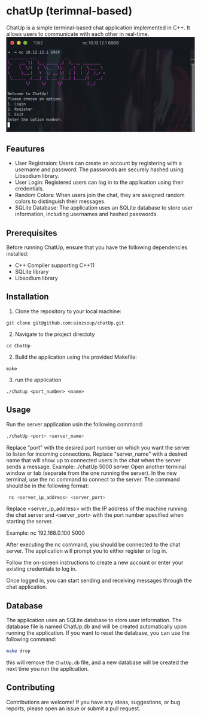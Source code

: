 # chatUp (terimnal-based)
ChatUp is a simple terminal-based chat application implemented in C++.
It allows users to communicate with each other in real-time.
![picture alt](https://github.com/ainzsoup/chatUp/blob/main/Screen%20Shot%202023-06-04%20at%204.53.28%20PM.png "Title is optional")

## Feautures
  * User Registraion: Users can create an account by registering with a username and password. The passwords are securely hashed using Libsodium library.
  * User Login: Registered users can log in to the application using their credentials.
  * Random Colors: When users join the chat, they are assigned random colors to distinguish their messages.
  * SQLite Database: The application uses an SQLite database to store user information, including usernames and hashed passwords.

## Prerequisites
Before running ChatUp, ensure that you have the following dependencies installed:
  * C++ Compiler supporting C++11
  * SQLite library
  * Libsodium library

## Installation
1. Clone the repository to your local machine:
```shell
git clone git@github.com:ainzsoup/chatUp.git
```
2. Navigate to the project directoty
```shell
cd ChatUp
```
2. Build the application using the provided Makefile:
```shell
make
```
3. run the application
```shell
./chatup <port_number> <name>
```

## Usage
Run the server application usin the following command:
```bash
./chatUp <port> <server_name>
```
Replace "port" with the desired port number on which you want the server to listen for incoming connections.
Replace "server_name" with a desired name that will show up to connected users in the chat when the server sends a message.
Example: ./chatUp 5000 server
Open another terminal window or tab (separate from the one running the server).
In the new terminal, use the nc command to connect to the server. The command should be in the following format:
```bash
 nc <server_ip_address> <server_port>
 ```
 Replace <server_ip_address> with the IP address of the machine running the chat server and <server_port> with the port number specified when starting the server.
 
Example: nc 192.168.0.100 5000
 
After executing the nc command, you should be connected to the chat server. The application will prompt you to either register or log in.

Follow the on-screen instructions to create a new account or enter your existing credentials to log in.

Once logged in, you can start sending and receiving messages through the chat application.
## Database
The application uses an SQLite database to store user information. The database file is named ChatUp.db and will be created automatically upon running the application. If you want to reset the database, you can use the following command:
```bash
make drop
```
this will remove the `ChatUp.db` file, and a new database will be created the next time you run the application.

## Contributing
Contributions are welcome! If you have any ideas, suggestions, or bug reports, please open an issue or submit a pull request.
